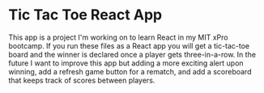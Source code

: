 # Tic Tac Toe React App

This app is a project I'm working on to learn React in my MIT xPro bootcamp. If you run these files as a React app you will get a tic-tac-toe board and the winner is declared once a player gets three-in-a-row. In the future I want to improve this app but adding a more exciting alert upon winning, add a refresh game button for a rematch, and add a scoreboard that keeps track of scores between players. 